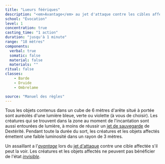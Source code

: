 ```yaml
---
title: "Lueurs féériques"
description: "<em>Avantage</em> au jet d'attaque contre les cibles affectées et annule <em>invisibilité</em>."
school: "Évocation"
level: 1
concentration: true
casting_time: "1 action"
duration: "jusqu'à 1 minute"
range: "18 mètres"
components:
  verbal: true
  somatic: false
  material: false
  materials: ""
ritual: false
classes:
    - Barde
    - Druide
    - Ombrelame

source: "Manuel des règles"
---
```

Tous les objets contenus dans un cube de 6 mètres d'arête situé à portée sont auréolés d'une lumière bleue, verte ou violette (à vous de choisir). Les créatures qui se trouvent dans la zone au moment de l'incantation sont aussi entourées de lumière, à moins de réussir un [jet de sauvegarde](/utiliser-les-caracteristiques#jets-de-sauvegarde) de Dextérité. Pendant toute la durée du sort, les créatures et les objets affectés émettent une faible luminosité dans un rayon de 3 mètres.

Un assaillant a l'[_avantage_](/utiliser-les-caracteristiques#avantage-et-désavantage) lors du [jet d'attaque](/combattre#jets-dattaque) contre une cible affectée s'il peut la voir. Les créatures et les objets affectés ne peuvent pas bénéficier de l'état [_invisible_](/gerer-la-sante-du-personnage#invisible).
